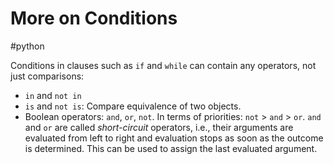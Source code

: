 # More on Conditions
#python 

Conditions in clauses such as `if` and `while` can contain any operators, not just comparisons:
- `in` and `not in`
- `is` and `not is`: Compare equivalence of two objects.
- Boolean operators: `and`, `or`, `not`. In terms of priorities: `not` > `and` > `or`.
  `and` and `or` are called *short-circuit* operators, i.e., their arguments are evaluated from left to right and evaluation stops as soon as the outcome is determined. This can be used to assign the last  evaluated argument.